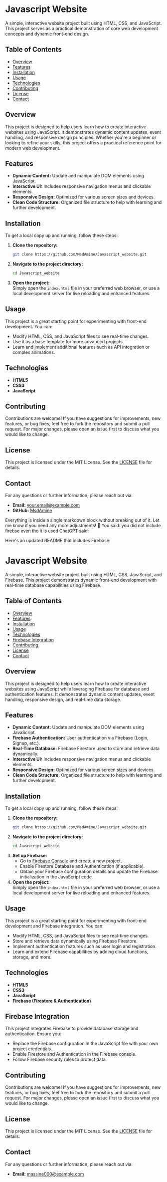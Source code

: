 # Javascript Website  

A simple, interactive website project built using HTML, CSS, and JavaScript. This project serves as a practical demonstration of core web development concepts and dynamic front-end design.  
## Table of Contents  
- [Overview](#overview)  
- [Features](#features)  
- [Installation](#installation)  
- [Usage](#usage)  
- [Technologies](#technologies)  
- [Contributing](#contributing)  
- [License](#license)  
- [Contact](#contact)  
## Overview  
This project is designed to help users learn how to create interactive websites using JavaScript. It demonstrates dynamic content updates, event handling, and responsive design principles. Whether you're a beginner or looking to refine your skills, this project offers a practical reference point for modern web development.  
## Features  
- **Dynamic Content:** Update and manipulate DOM elements using JavaScript.  
- **Interactive UI:** Includes responsive navigation menus and clickable elements.  
- **Responsive Design:** Optimized for various screen sizes and devices.  
- **Clean Code Structure:** Organized file structure to help with learning and further development.  
## Installation  
To get a local copy up and running, follow these steps:  
1. **Clone the repository:**  
   ```bash  
   git clone https://github.com/MsdAmine/Javascript_website.git  
   ```  
2. **Navigate to the project directory:**  
   ```bash  
   cd Javascript_website  
   ```  
3. **Open the project:**  
   Simply open the `index.html` file in your preferred web browser, or use a local development server for live reloading and enhanced features.  
## Usage  
This project is a great starting point for experimenting with front-end development. You can:  
- Modify HTML, CSS, and JavaScript files to see real-time changes.  
- Use it as a base template for more advanced projects.  
- Learn and implement additional features such as API integration or complex animations.  
## Technologies  
- **HTML5**  
- **CSS3**  
- **JavaScript**  
## Contributing  
Contributions are welcome! If you have suggestions for improvements, new features, or bug fixes, feel free to fork the repository and submit a pull request. For major changes, please open an issue first to discuss what you would like to change.  
## License  
This project is licensed under the MIT License. See the [LICENSE](LICENSE) file for details.  
## Contact  
For any questions or further information, please reach out via:  
- **Email:** [your.email@example.com](mailto:your.email@example.com)  
- **GitHub:** [MsdAmine](https://github.com/MsdAmine)  

Everything is inside a single markdown block without breaking out of it. Let me know if you need any more adjustments! 🚀
You said:
you did not include firebse even tho it is used
ChatGPT said:

Here's an updated README that includes Firebase:

# Javascript Website  

A simple, interactive website project built using HTML, CSS, JavaScript, and Firebase. This project demonstrates dynamic front-end development with real-time database capabilities using Firebase.  
## Table of Contents  
- [Overview](#overview)  
- [Features](#features)  
- [Installation](#installation)  
- [Usage](#usage)  
- [Technologies](#technologies)  
- [Firebase Integration](#firebase-integration)  
- [Contributing](#contributing)  
- [License](#license)  
- [Contact](#contact)  
## Overview  
This project is designed to help users learn how to create interactive websites using JavaScript while leveraging Firebase for database and authentication features. It demonstrates dynamic content updates, event handling, responsive design, and real-time data storage.  
## Features  
- **Dynamic Content:** Update and manipulate DOM elements using JavaScript.  
- **Firebase Authentication:** User authentication via Firebase (Login, Signup, etc.).  
- **Real-Time Database:** Firebase Firestore used to store and retrieve data dynamically.  
- **Interactive UI:** Includes responsive navigation menus and clickable elements.  
- **Responsive Design:** Optimized for various screen sizes and devices.  
- **Clean Code Structure:** Organized file structure to help with learning and further development.  
## Installation  
To get a local copy up and running, follow these steps:  
1. **Clone the repository:**  
   ```bash  
   git clone https://github.com/MsdAmine/Javascript_website.git  
   ```  
2. **Navigate to the project directory:**  
   ```bash  
   cd Javascript_website  
   ```  
3. **Set up Firebase:**  
   - Go to [Firebase Console](https://console.firebase.google.com/) and create a new project.  
   - Enable Firestore Database and Authentication (if applicable).  
   - Obtain your Firebase configuration details and update the Firebase initialization in the JavaScript code.  
4. **Open the project:**  
   Simply open the `index.html` file in your preferred web browser, or use a local development server for live reloading and enhanced features.  
## Usage  
This project is a great starting point for experimenting with front-end development and Firebase integration. You can:  
- Modify HTML, CSS, and JavaScript files to see real-time changes.  
- Store and retrieve data dynamically using Firebase Firestore.  
- Implement authentication features such as user login and registration.  
- Learn and extend Firebase capabilities by adding cloud functions, storage, and more.  
## Technologies  
- **HTML5**  
- **CSS3**  
- **JavaScript**  
- **Firebase (Firestore & Authentication)**  
## Firebase Integration  
This project integrates Firebase to provide database storage and authentication. Ensure you:  
- Replace the Firebase configuration in the JavaScript file with your own project credentials.  
- Enable Firestore and Authentication in the Firebase console.  
- Follow Firebase security rules to protect data.  
## Contributing  
Contributions are welcome! If you have suggestions for improvements, new features, or bug fixes, feel free to fork the repository and submit a pull request. For major changes, please open an issue first to discuss what you would like to change.  
## License  
This project is licensed under the MIT License. See the [LICENSE](LICENSE) file for details.
## Contact  
For any questions or further information, please reach out via:  
- **Email:** [massine000@example.com](mailto:massine000@example.com) 
